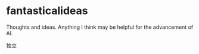 # fantasticalideas
Thoughts and ideas. Anything I think may be helpful for the advancement of AI.


独立
